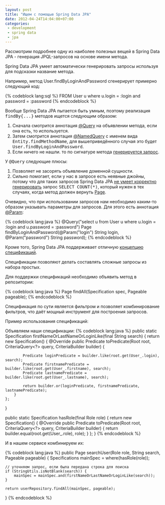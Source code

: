 ```yaml
---
layout: post
title: "Ищем с помощью Spring Data JPA"
date: 2012-04-24T14:04:00+07:00
categories:
 - development
 - spring data
 - jpa
---
```


Рассмотрим подробнее одну из наиболее полезных вещей в Spring Data JPA - генерация JPQL-запросов на основе имени метода.


Spring Data JPA умеет автоматически генерировать запросы используя для подсказки название метода.

Например, метод User.findByLoginAndPassword сгенерирует примерно следующий код:

{% codeblock lang:sql %}
FROM User u where u.login = :login and password = :password
{% endcodeblock %}

Вообще Spring Data JPA пытается быть умным, поэтому реализация <tt>findBy{...}</tt> методов ищется следующим образом:

<ol>
<li>Сначала смотрится аннотация <a href="http://static.springsource.org/spring-data/data-jpa/docs/current/api/org/springframework/data/jpa/repository/Query.html">@Query</a> на объявлении метода, если она есть, то используется.</li>
<li>Затем смотрится аннотация <a href="http://docs.oracle.com/javaee/5/api/javax/persistence/NamedQuery.html">@NamedQuery</a> с именем вида <tt>Entity.findMethodName</tt>, для вышеприведённого случая это будет <tt>User.findByLoginAndPassword</tt>. </li>
<li>Если ничего не нашли. то по сигнатуре метода <a href="https://github.com/SpringSource/spring-data-jpa/blob/master/src/main/java/org/springframework/data/jpa/repository/query/JpaQueryCreator.java">генерируется запрос</a>.</li>
</ol>

У <tt>@Query</tt> следующие плюсы:
<ol>
<li>Позволяет не засорять объявление доменной сущности.</li>
<li>Сильно помогает, если у нас в запросе есть неявные джойны, потому что для таких запросов Spring Data JPA <a href="https://jira.springsource.org/browse/DATAJPA-35">не умеет корректно генерировать</a> запрос <tt>SELECT COUNT(*)</tt>, который нужен в тех случаях, когда метод должен вернуть <a href="http://static.springsource.org/spring-data/data-commons/docs/current/api/org/springframework/data/domain/Page.html">Page</a>. </li>
</ol>

Очевидно, что при использовании запросов нам необходимо каким-то образом указывать параметры для запросов. Для этого есть аннотация <a href="http://static.springsource.org/spring-data/data-commons/docs/current/api/org/springframework/data/repository/query/Param.html">@Param</a>:

{% codeblock lang:java %}
@Query("select u from User u where u.login = :login and u.password = :password")
Page<User> findByLoginAndPassword(@Param("login") String login, @Param("password") String password);
{% endcodeblock %}

Кроме того, Spring Data JPA поддерживает отличную <a href="http://www.martinfowler.com/apsupp/spec.pdf">концепцию спецификаций</a>.

Спецификации позволяют делать составлять сложные запросы из набора простых.

Для поддержки спецификаций необходимо объявить метод в репозитории:

{% codeblock lang:java %}
Page<User> findAll(Specification<User> spec, Pageable pageable);
{% endcodeblock %}

Спецификация по сути является фильтром и позволяет комбинирование фильтров, что даёт мощный инструмент для построения запросов.

Пример использования спецификаций:

Объявляем наши спецификации:
{% codeblock lang:java %}
public static Specification<User> firstNameOrLastNameOrLoginLike(final String search) {
    return new Specification<User>() {
        @Override
        public Predicate toPredicate(Root<User> root, CriteriaQuery<?> query, CriteriaBuilder builder) {

            Predicate loginPredicate = builder.like(root.get(User_.login), search);
            Predicate firstnamePredicate = builder.like(root.get(User_.firstname), search);
            Predicate lastnamePredicate = builder.like(root.get(User_.lastname), search);

            return builder.or(loginPredicate, firstnamePredicate, lastnamePredicate);
        }
    };
}

public static Specification<User> hasRole(final Role role) {
    return new Specification<User>() {
        @Override
        public Predicate toPredicate(Root<User> root, CriteriaQuery<?> query, CriteriaBuilder builder) {
            return builder.equal(root.get(User_.role), role);
        }
    };
}
{% endcodeblock %}

И в нашем сервисе комбинируем их:

{% codeblock lang:java %}
public Page<User> searchUser(Role role, String search, Pageable pageable) {
    Specifications<User> mainSpec = where(hasRole(role));

    // уточняем запрос, если была передана строка для поиска
    if (StringUtils.isNotBlank(search)) {
        mainSpec = mainSpec.and(firstNameOrLastNameOrLoginLike(search));
    } 

    return userRepository.findAll(mainSpec, pageable);
}
{% endcodeblock %}
